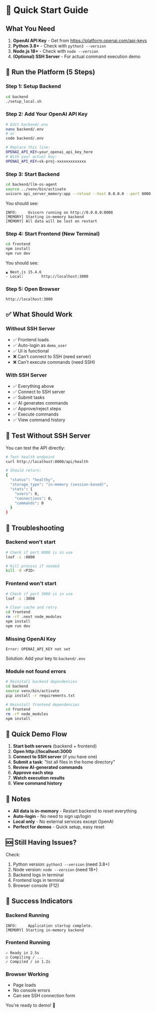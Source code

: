 # 🚀 Quick Start Guide

## What You Need

1. **OpenAI API Key** - Get from https://platform.openai.com/api-keys
2. **Python 3.8+** - Check with `python3 --version`
3. **Node.js 18+** - Check with `node --version`
4. **(Optional) SSH Server** - For actual command execution demo

## 🏃 Run the Platform (5 Steps)

### Step 1: Setup Backend
```bash
cd backend
./setup_local.sh
```

### Step 2: Add Your OpenAI API Key
```bash
# Edit backend/.env
nano backend/.env
# or
code backend/.env

# Replace this line:
OPENAI_API_KEY=your_openai_api_key_here
# With your actual key:
OPENAI_API_KEY=sk-proj-xxxxxxxxxxxxx
```

### Step 3: Start Backend
```bash
cd backend/llm-os-agent
source ../venv/bin/activate
uvicorn api_server_memory:app --reload --host 0.0.0.0 --port 8000
```

You should see:
```
INFO:     Uvicorn running on http://0.0.0.0:8000
[MEMORY] Starting in-memory backend
[MEMORY] All data will be lost on restart
```

### Step 4: Start Frontend (New Terminal)
```bash
cd frontend
npm install
npm run dev
```

You should see:
```
▲ Next.js 15.4.6
- Local:        http://localhost:3000
```

### Step 5: Open Browser
```
http://localhost:3000
```

## ✅ What Should Work

### Without SSH Server
- ✅ Frontend loads
- ✅ Auto-login as `demo_user`
- ✅ UI is functional
- ❌ Can't connect to SSH (need server)
- ❌ Can't execute commands (need SSH)

### With SSH Server
- ✅ Everything above
- ✅ Connect to SSH server
- ✅ Submit tasks
- ✅ AI generates commands
- ✅ Approve/reject steps
- ✅ Execute commands
- ✅ View command history

## 🧪 Test Without SSH Server

You can test the API directly:

```bash
# Test health endpoint
curl http://localhost:8000/api/health

# Should return:
{
  "status": "healthy",
  "storage_type": "in-memory (session-based)",
  "stats": {
    "users": 0,
    "connections": 0,
    "commands": 0
  }
}
```

## 🔧 Troubleshooting

### Backend won't start
```bash
# Check if port 8000 is in use
lsof -i :8000

# Kill process if needed
kill -9 <PID>
```

### Frontend won't start
```bash
# Check if port 3000 is in use
lsof -i :3000

# Clear cache and retry
cd frontend
rm -rf .next node_modules
npm install
npm run dev
```

### Missing OpenAI Key
```
Error: OPENAI_API_KEY not set
```
Solution: Add your key to `backend/.env`

### Module not found errors
```bash
# Reinstall backend dependencies
cd backend
source venv/bin/activate
pip install -r requirements.txt

# Reinstall frontend dependencies
cd frontend
rm -rf node_modules
npm install
```

## 🎯 Quick Demo Flow

1. **Start both servers** (backend + frontend)
2. **Open http://localhost:3000**
3. **Connect to SSH server** (if you have one)
4. **Submit a task**: "list all files in the home directory"
5. **Review AI-generated commands**
6. **Approve each step**
7. **Watch execution results**
8. **View command history**

## 📝 Notes

- **All data is in-memory** - Restart backend to reset everything
- **Auto-login** - No need to sign up/login
- **Local only** - No external services except OpenAI
- **Perfect for demos** - Quick setup, easy reset

## 🆘 Still Having Issues?

Check:
1. Python version: `python3 --version` (need 3.8+)
2. Node version: `node --version` (need 18+)
3. Backend logs in terminal
4. Frontend logs in terminal
5. Browser console (F12)

## 🎉 Success Indicators

### Backend Running
```
INFO:     Application startup complete.
[MEMORY] Starting in-memory backend
```

### Frontend Running
```
✓ Ready in 2.5s
○ Compiling / ...
✓ Compiled / in 1.2s
```

### Browser Working
- Page loads
- No console errors
- Can see SSH connection form

You're ready to demo! 🚀


